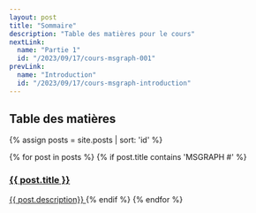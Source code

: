 ```yaml
---
layout: post
title: "Sommaire"
description: "Table des matières pour le cours"
nextLink:
  name: "Partie 1"
  id: "/2023/09/17/cours-msgraph-001"
prevLink:
  name: "Introduction"
  id: "/2023/09/17/cours-msgraph-introduction"
---
```


## Table des matières

{% assign posts = site.posts | sort: 'id' %}
<div class="summary">
  {% for post in posts %}
    {% if post.title contains 'MSGRAPH #' %}
      <a href="{{ post.id }}">
          <h3>{{ post.title }}</h3>
          <span>{{ post.description}}</span>
      </a>
    {% endif %}
  {% endfor %}
</div>
